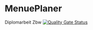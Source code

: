 # MenuePlaner
Diplomarbeit Zbw
[![Quality Gate Status](https://sonarcloud.io/api/project_badges/measure?project=MenuPlaner&metric=alert_status)](https://sonarcloud.io/dashboard?id=MenuPlaner)